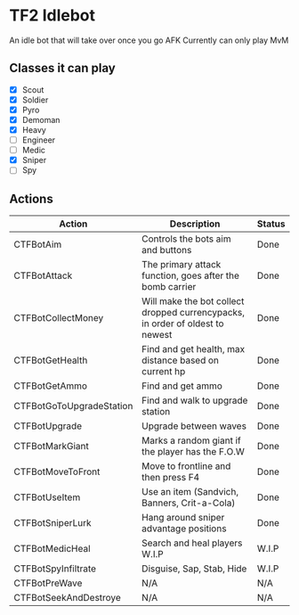 # TF2 Idlebot
An idle bot that will take over once you go AFK
Currently can only play MvM

## Classes it can play
- [x] Scout
- [x] Soldier
- [x] Pyro
- [x] Demoman
- [x] Heavy
- [ ] Engineer
- [ ] Medic
- [x] Sniper
- [ ] Spy

## Actions 
| Action | Description | Status |
| --- | --- | --- |
| CTFBotAim | Controls the bots aim and buttons                        | Done |
| CTFBotAttack | The primary attack function, goes after the bomb carrier                           | Done |
| CTFBotCollectMoney | Will make the bot collect dropped currencypacks, in order of oldest to newest | Done |
| CTFBotGetHealth | Find and get health, max distance based on current hp | Done |
| CTFBotGetAmmo | Find and get ammo                                    | Done |
| CTFBotGoToUpgradeStation | Find and walk to upgrade station          | Done |
| CTFBotUpgrade | Upgrade between waves                                | Done |
| CTFBotMarkGiant | Marks a random giant if the player has the F.O.W   | Done |
| CTFBotMoveToFront | Move to frontline and then press F4              | Done |
| CTFBotUseItem | Use an item (Sandvich, Banners, Crit-a-Cola)         | Done |
| CTFBotSniperLurk | Hang around sniper advantage positions            | Done |
| CTFBotMedicHeal | Search and heal players W.I.P                      | W.I.P |
| CTFBotSpyInfiltrate | Disguise, Sap, Stab, Hide                      | W.I.P |
| CTFBotPreWave | N/A                                                  | N/A |
| CTFBotSeekAndDestroye | N/A                                          | N/A |

